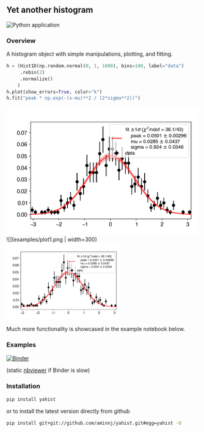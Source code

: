## Yet another histogram

![Python application](https://github.com/aminnj/yahist/workflows/Python%20application/badge.svg)

### Overview

A histogram object with simple manipulations, plotting, and fitting.

```python
h = (Hist1D(np.random.normal(0, 1, 1000), bins=100, label="data")
     .rebin(2)
     .normalize()
    )
h.plot(show_errors=True, color="k")
h.fit("peak * np.exp(-(x-mu)**2 / (2*sigma**2))")
```

![](examples/plot1.png)
![](examples/plot1.png  | width=300)
<img src="examples/plot1.png" height="200" />

Much more functionality is showcased in the example notebook below.

### Examples

[![Binder](https://mybinder.org/badge_logo.svg)](https://mybinder.org/v2/gh/aminnj/yahist/master?filepath=examples%2Fbasic.ipynb)

(static [nbviewer](https://nbviewer.jupyter.org/url/github.com/aminnj/yahist/blob/master/examples/basic.ipynb) if Binder is slow)

### Installation

```bash
pip install yahist
```
or to install the latest version directly from github
```bash
pip install git+git://github.com/aminnj/yahist.git#egg=yahist -U
```
